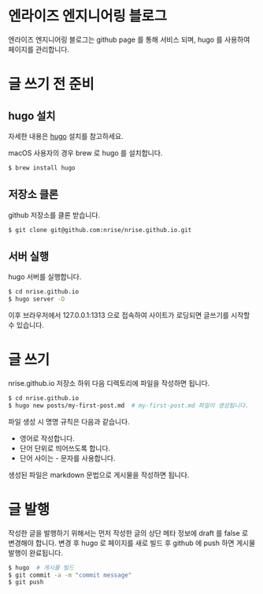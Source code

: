 # 엔라이즈 엔지니어링 블로그
엔라이즈 엔지니어링 블로그는 github page 를 통해 서비스 되며,
hugo 를 사용하여 페이지를 관리합니다.

# 글 쓰기 전 준비
## hugo 설치
자세한 내용은 [hugo](https://gohugo.io/getting-started/installing/) 설치를 참고하세요.

macOS 사용자의 경우 brew 로 hugo 를 설치합니다.

```bash
$ brew install hugo
```

## 저장소 클론
github 저장소를 클론 받습니다.

```bash
$ git clone git@github.com:nrise/nrise.github.io.git
```

## 서버 실행
hugo 서버를 실행합니다.

```bash
$ cd nrise.github.io
$ hugo server -D
```

이후 브라우저에서 127.0.0.1:1313 으로 접속하여 사이트가 로딩되면 글쓰기를 시작할 수 있습니다.

# 글 쓰기
nrise.github.io 저장소 하위 다음 디렉토리에 파일을 작성하면 됩니다.

```bash
$ cd nrise.github.io
$ hugo new posts/my-first-post.md  # my-first-post.md 파일이 생성됩니다.
```

파일 생성 시 명명 규칙은 다음과 같습니다.

* 영어로 작성합니다.
* 단어 단위로 띄어쓰도록 합니다.
* 단어 사이는 - 문자를 사용합니다.

생성된 파일은 markdown 문법으로 게시물을 작성하면 됩니다.

# 글 발행
작성한 글을 발행하기 위해서는 먼저 작성한 글의 상단 메타 정보에 draft 를 false 로 변경해야 합니다.
변경 후 hugo 로 페이지를 새로 빌드 후 github 에 push 하면 게시물 발행이 완료됩니다.

```bash
$ hugo  # 게시물 빌드
$ git commit -a -m "commit message"
$ git push
```
